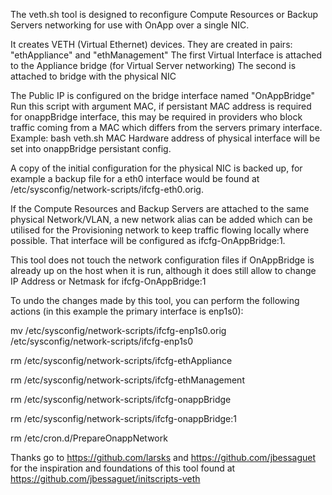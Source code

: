 The veth.sh tool is designed to reconfigure Compute Resources or Backup Servers networking for use with OnApp over a single NIC.

It creates VETH (Virtual Ethernet) devices. They are created in pairs: "ethAppliance" and "ethManagement"
The first Virtual Interface is attached to the Appliance bridge (for Virtual Server networking)
The second is attached to bridge with the physical NIC

The Public IP is configured on the bridge interface named "OnAppBridge"
Run this script with argument MAC, if persistant MAC address is required for onappBridge interface, this may be required in providers who block traffic coming from a MAC which differs from the servers primary interface. Example: bash veth.sh MAC
Hardware address of physical interface will be set into onappBridge persistant config.

A copy of the initial configuration for the physical NIC is backed up, for example a backup file for a eth0 interface would be found at /etc/sysconfig/network-scripts/ifcfg-eth0.orig.

If the Compute Resources and Backup Servers are attached to the same physical Network/VLAN, a new network alias can be added which can be utilised for the Provisioning network to keep traffic flowing locally where possible. That interface will be configured as ifcfg-OnAppBridge:1.

This tool does not touch the network configuration files if OnAppBridge is already up on the host when it is run, although it does still allow to change IP Address or Netmask for ifcfg-OnAppBridge:1

To undo the changes made by this tool, you can perform the following actions (in this example the primary interface is enp1s0):

mv /etc/sysconfig/network-scripts/ifcfg-enp1s0.orig /etc/sysconfig/network-scripts/ifcfg-enp1s0

rm /etc/sysconfig/network-scripts/ifcfg-ethAppliance

rm /etc/sysconfig/network-scripts/ifcfg-ethManagement

rm /etc/sysconfig/network-scripts/ifcfg-onappBridge

rm /etc/sysconfig/network-scripts/ifcfg-onappBridge:1

rm /etc/cron.d/PrepareOnappNetwork

Thanks go to https://github.com/larsks and https://github.com/jbessaguet for the inspiration and foundations of this tool found at https://github.com/jbessaguet/initscripts-veth
